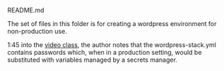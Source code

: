 README.md

The set of files in this folder is for creating a wordpress environment for non-production use.

1:45 into the <a target="_blank" href="https://app.pluralsight.com/player?course=using-docker-aws&author=david-clinton&name=440cc04e-14c6-45e5-ba8d-2df97c1b1358&clip=1&mode=live">video class</a>, the author notes that the wordpress-stack.yml contains passwords which, when in a production setting, would be substituted with variables managed by a secrets manager.



